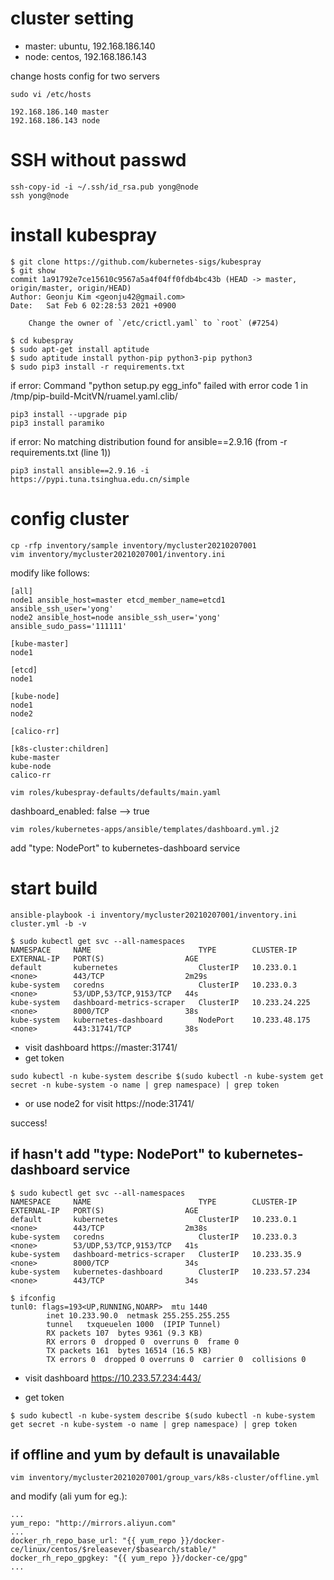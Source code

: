# cluster setting

* master: ubuntu, 192.168.186.140
* node: centos, 192.168.186.143

change hosts config for two servers

~~~shell script
sudo vi /etc/hosts
~~~

~~~
192.168.186.140	master
192.168.186.143	node
~~~


# SSH without passwd

~~~shell script
ssh-copy-id -i ~/.ssh/id_rsa.pub yong@node
ssh yong@node
~~~

# install kubespray

~~~shell script
$ git clone https://github.com/kubernetes-sigs/kubespray
$ git show
commit 1a91792e7ce15610c9567a5a4f04ff0fdb4bc43b (HEAD -> master, origin/master, origin/HEAD)
Author: Geonju Kim <geonju42@gmail.com>
Date:   Sat Feb 6 02:28:53 2021 +0900

    Change the owner of `/etc/crictl.yaml` to `root` (#7254)

$ cd kubespray
$ sudo apt-get install aptitude
$ sudo aptitude install python-pip python3-pip python3
$ sudo pip3 install -r requirements.txt
~~~

if error: Command "python setup.py egg_info" failed with error code 1 in /tmp/pip-build-McitVN/ruamel.yaml.clib/

~~~shell script
pip3 install --upgrade pip
pip3 install paramiko
~~~

if error: No matching distribution found for ansible==2.9.16 (from -r requirements.txt (line 1))

~~~shell script
pip3 install ansible==2.9.16 -i https://pypi.tuna.tsinghua.edu.cn/simple
~~~

# config cluster

~~~shell script
cp -rfp inventory/sample inventory/mycluster20210207001
vim inventory/mycluster20210207001/inventory.ini
~~~

modify like follows:

~~~
[all]
node1 ansible_host=master etcd_member_name=etcd1 ansible_ssh_user='yong'
node2 ansible_host=node ansible_ssh_user='yong' ansible_sudo_pass='111111'

[kube-master]
node1

[etcd]
node1

[kube-node]
node1
node2

[calico-rr]

[k8s-cluster:children]
kube-master
kube-node
calico-rr
~~~

~~~shell script
vim roles/kubespray-defaults/defaults/main.yaml
~~~
dashboard_enabled: false --> true

~~~shell script
vim roles/kubernetes-apps/ansible/templates/dashboard.yml.j2
~~~
add "type: NodePort" to kubernetes-dashboard service

# start build

~~~shell script
ansible-playbook -i inventory/mycluster20210207001/inventory.ini cluster.yml -b -v
~~~

~~~shell script
$ sudo kubectl get svc --all-namespaces
NAMESPACE     NAME                        TYPE        CLUSTER-IP      EXTERNAL-IP   PORT(S)                  AGE
default       kubernetes                  ClusterIP   10.233.0.1      <none>        443/TCP                  2m29s
kube-system   coredns                     ClusterIP   10.233.0.3      <none>        53/UDP,53/TCP,9153/TCP   44s
kube-system   dashboard-metrics-scraper   ClusterIP   10.233.24.225   <none>        8000/TCP                 38s
kube-system   kubernetes-dashboard        NodePort    10.233.48.175   <none>        443:31741/TCP            38s
~~~

* visit dashboard
https://master:31741/
* get token
~~~shell script
sudo kubectl -n kube-system describe $(sudo kubectl -n kube-system get secret -n kube-system -o name | grep namespace) | grep token
~~~

* or use node2 for visit
https://node:31741/

success!



## if hasn't add "type: NodePort" to kubernetes-dashboard service

~~~shell script
$ sudo kubectl get svc --all-namespaces
NAMESPACE     NAME                        TYPE        CLUSTER-IP      EXTERNAL-IP   PORT(S)                  AGE
default       kubernetes                  ClusterIP   10.233.0.1      <none>        443/TCP                  2m38s
kube-system   coredns                     ClusterIP   10.233.0.3      <none>        53/UDP,53/TCP,9153/TCP   41s
kube-system   dashboard-metrics-scraper   ClusterIP   10.233.35.9     <none>        8000/TCP                 34s
kube-system   kubernetes-dashboard        ClusterIP   10.233.57.234   <none>        443/TCP                  34s

$ ifconfig
tunl0: flags=193<UP,RUNNING,NOARP>  mtu 1440
        inet 10.233.90.0  netmask 255.255.255.255
        tunnel   txqueuelen 1000  (IPIP Tunnel)
        RX packets 107  bytes 9361 (9.3 KB)
        RX errors 0  dropped 0  overruns 0  frame 0
        TX packets 161  bytes 16514 (16.5 KB)
        TX errors 0  dropped 0 overruns 0  carrier 0  collisions 0

~~~

* visit dashboard
https://10.233.57.234:443/

* get token
~~~shell script
$ sudo kubectl -n kube-system describe $(sudo kubectl -n kube-system get secret -n kube-system -o name | grep namespace) | grep token
~~~

## if offline and yum by default is unavailable

~~~shell script
vim inventory/mycluster20210207001/group_vars/k8s-cluster/offline.yml
~~~

and modify (ali yum for eg.):

~~~
...
yum_repo: "http://mirrors.aliyun.com"
...
docker_rh_repo_base_url: "{{ yum_repo }}/docker-ce/linux/centos/$releasever/$basearch/stable/"
docker_rh_repo_gpgkey: "{{ yum_repo }}/docker-ce/gpg"
...
~~~

